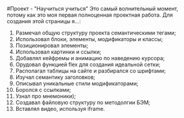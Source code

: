#Проект - "Научиться учиться"
Это самый волнительный момент,
потому как это моя первая полноценная проектная работа.
Для создания этой страницы я...:
1. Размечал общую структуру проекта семантическими тегами;
2. Использовал блоки, элементы, модификаторы и классы;
3. Позиционировал элементы;
4. Использовал картинки и ссылки;
5. Добавлял кейфремы и анимацию по наведению курсора;
6. Орудовал функцией flex для создания идеальной сетки;
7. Располагал таблицы на сайте и разбирался со шрифтами;
8. Изучал семантику заголовков;
9. Описывал уникальные стили модификаторами;
10. Боролся с ссылками;
11. Узнал про мнемоники);
12. Создавал файловую структуру по методолгии БЭМ;
13. Вставлял видео, используя iframe.
